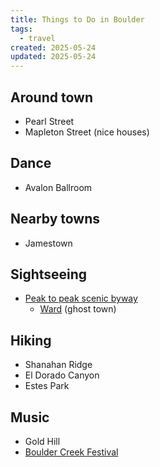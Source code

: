 ```yaml
---
title: Things to Do in Boulder
tags:
  - travel
created: 2025-05-24
updated: 2025-05-24
---
```


## Around town

- Pearl Street
- Mapleton Street (nice houses)

## Dance

- Avalon Ballroom

## Nearby towns

- Jamestown

## Sightseeing

- [Peak to peak scenic byway](https://www.coloradodirectory.com/maps/peak.html)
	- [Ward](https://www.uncovercolorado.com/towns/ward/) (ghost town)

## Hiking

- Shanahan Ridge
- El Dorado Canyon
- Estes Park

## Music

- Gold Hill
- [Boulder Creek Festival](https://bouldercreekfest.com/)